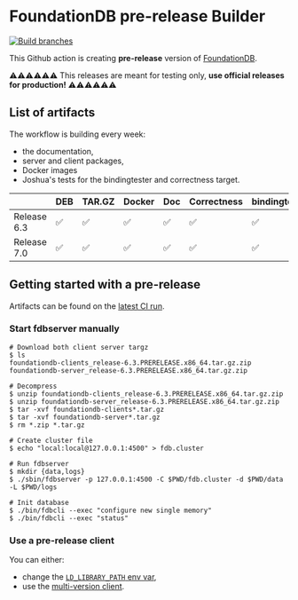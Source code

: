 # FoundationDB pre-release Builder

[![Build branches](https://github.com/PierreZ/fdb-release-builder/actions/workflows/fdb-release.yml/badge.svg)](https://github.com/PierreZ/fdb-release-builder/actions/workflows/fdb-release.yml)

This Github action is creating **pre-release** version of [FoundationDB](https://github.com/apple/foundationdb).

⚠️⚠️⚠️⚠️⚠️⚠️
This releases are meant for testing only, **use official releases for production!**
⚠️⚠️⚠️⚠️⚠️⚠️

## List of artifacts

The workflow is building every week:

* the documentation,
* server and client packages,
* Docker images
* Joshua's tests for the bindingtester and correctness target.

|             	| DEB 	| TAR.GZ 	| Docker 	| Doc 	| Correctness 	| bindingtester 	|
|-------------	|-----	|--------	|--------	|-----	|-------------	|---------------	|
| Release 6.3 	| ✅   	| ✅      	| ✅      	| ✅   	| ✅           	| ✅             	|
| Release 7.0 	| ✅   	| ✅      	| ✅      	| ✅   	| ✅           	| ✅             	|

## Getting started with a pre-release

Artifacts can be found on the [latest CI run](https://github.com/PierreZ/fdb-prerelease-builder/actions/workflows/fdb-release.yml).

### Start fdbserver manually

```shell
# Download both client server targz
$ ls
foundationdb-clients_release-6.3.PRERELEASE.x86_64.tar.gz.zip
foundationdb-server_release-6.3.PRERELEASE.x86_64.tar.gz.zip

# Decompress
$ unzip foundationdb-clients_release-6.3.PRERELEASE.x86_64.tar.gz.zip
$ unzip foundationdb-server_release-6.3.PRERELEASE.x86_64.tar.gz.zip
$ tar -xvf foundationdb-clients*.tar.gz
$ tar -xvf foundationdb-server*.tar.gz
$ rm *.zip *.tar.gz

# Create cluster file
$ echo "local:local@127.0.0.1:4500" > fdb.cluster

# Run fdbserver
$ mkdir {data,logs}
$ ./sbin/fdbserver -p 127.0.0.1:4500 -C $PWD/fdb.cluster -d $PWD/data -L $PWD/logs

# Init database
$ ./bin/fdbcli --exec "configure new single memory"
$ ./bin/fdbcli --exec "status"
```

### Use a pre-release client

You can either:

* change the [`LD_LIBRARY_PATH` env var](https://forums.foundationdb.org/t/using-foundationdb-without-installing-client-libraries/1667/2),
* use the [multi-version client](https://forums.foundationdb.org/t/how-to-setup-multi-version-clients-with-java/1549/2).